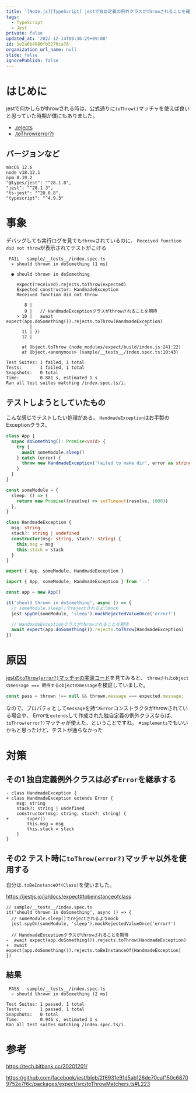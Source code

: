 ```yaml
---
title: '[Node.js][TypeScript] jestで独自定義の例外クラスがthrowされることを確認したい時の落とし穴'
tags:
  - TypeScript
  - Jest
private: false
updated_at: '2022-12-14T00:36:29+09:00'
id: 1e2a6b4980fb3270ca76
organization_url_name: null
slide: false
ignorePublish: false
---
```

# はじめに

jestで何かしらがthrowされる時は、公式通りに`toThrow()`マッチャを使えば良いと思っていた時期が僕にもありました。

- [.rejects](https://jestjs.io/ja/docs/expect#rejects)
- [.toThrow(error?)](https://jestjs.io/ja/docs/expect#tothrowerror)

## バージョンなど

```
macOS 12.6
node v18.12.1
npm 8.19.2
"@types/jest": "^28.1.8",
"jest": "^28.1.3",
"ts-jest": "^28.0.8",
"typescript": "^4.9.3"
```

# 事象

デバッグしても実行ログを見ても`throw`されているのに、
`Received function did not throw`が表示されてテストがこける

```terminal
 FAIL   sample/__tests__/index.spec.ts
  ✕ should thrown in doSomething (1 ms)

  ● should thrown in doSomething

    expect(received).rejects.toThrow(expected)
    Expected constructor: HandmadeException
    Received function did not throw

       8 |
       9 |   // HandmadeExceptionクラスがthrowされることを期待
    > 10 |   await expect(app.doSomething()).rejects.toThrow(HandmadeException)
         |                                           ^
      11 | })
      12 |

      at Object.toThrow (node_modules/expect/build/index.js:241:22)
      at Object.<anonymous> (sample/__tests__/index.spec.ts:10:43)

Test Suites: 1 failed, 1 total
Tests:       1 failed, 1 total
Snapshots:   0 total
Time:        0.881 s, estimated 1 s
Ran all test suites matching /index.spec.ts/i.
```

## テストしようとしていたもの

こんな感じでテストしたい処理がある。
`HandmadeException`はお手製のExceptionクラス。

```sample/index.ts
class App {
  async doSomething(): Promise<void> {
    try {
      await someModule.sleep()
    } catch (error) {
      throw new HandmadeException('failed to make dir', error as string)
    }
  }
}

const someModule = {
  sleep: () => {
    return new Promise((resolve) => setTimeout(resolve, 1000))
  },
}

class HandmadeException {
  msg: string
  stack?: string | undefined
  constructor(msg: string, stack?: string) {
    this.msg = msg
    this.stack = stack
  }
}

export { App, someModule, HandmadeException }
```

```sample/__tests__/index.spec.ts
import { App, someModule, HandmadeException } from '..'

const app = new App()

it('should thrown in doSomething', async () => {
  // someModule.sleep()でrejectされるようmock
  jest.spyOn(someModule, 'sleep').mockRejectedValueOnce('error!')

  // HandmadeExceptionクラスがthrowされることを期待
  await expect(app.doSomething()).rejects.toThrow(HandmadeException)
})
```

# 原因

[jestの`toThrow(error?)`マッチャの実装コード](https://github.com/facebook/jest/blob/2f6931e91d5ab126de70caf150c68709752e7f6c/packages/expect/src/toThrowMatchers.ts#L223
)を見てみると、
`throwされたobjectのmessage === 期待するobjectのmessage`を検証していました。

```typescript
const pass = thrown !== null && thrown.message === expected.message;
```

なので、プロパティとして`message`を持つ`Error`コンストラクタがthrowされている場合や、
Errorを`extends`して作成された独自定義の例外クラスならば、`toThrow(error?)`マッチャが使えた、ということですね。
※`implements`でもいいかもと思ったけど、テストが通らなかった

# 対策

## その1 独自定義例外クラスは必ず`Error`を継承する

```diff_typescript
- class HandmadeException {
+ class HandmadeException extends Error {
    msg: string
    stack?: string | undefined
    constructor(msg: string, stack?: string) {
+       super()
        this.msg = msg
        this.stack = stack
    }
}
```

## その2 テスト時に`toThrow(error?)`マッチャ以外を使用する

自分は`.toBeInstanceOf(Class)`を使いました。

https://jestjs.io/ja/docs/expect#tobeinstanceofclass

```diff_typescript
// sample/__tests__/index.spec.ts
it('should thrown in doSomething', async () => {
  // someModule.sleep()でrejectされるようmock
  jest.spyOn(someModule, 'sleep').mockRejectedValueOnce('error!')

  // HandmadeExceptionクラスがthrowされることを期待
-  await expect(app.doSomething()).rejects.toThrow(HandmadeException)
+  await expect(app.doSomething()).rejects.toBeInstanceOf(HandmadeException)
})
```

## 結果

```terminal
 PASS   sample/__tests__/index.spec.ts
  ✓ should thrown in doSomething (2 ms)

Test Suites: 1 passed, 1 total
Tests:       1 passed, 1 total
Snapshots:   0 total
Time:        0.946 s, estimated 1 s
Ran all test suites matching /index.spec.ts/i.
```

# 参考

https://tech.bitbank.cc/20201201/

https://github.com/facebook/jest/blob/2f6931e91d5ab126de70caf150c68709752e7f6c/packages/expect/src/toThrowMatchers.ts#L223

